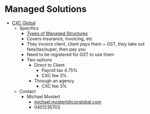 # Managed Solutions

* [CXC Global](http://www.cxcglobal.com.au/)
  * Specifics
    * [Types of Managed Structures](http://www.cxcglobal.com.au/contractors/why-cxc-global/types-of-managed-structures.html)
    * Covers insurance, invoicing, etc
    * They invoice client, client pays them + GST, they take out fees/tax/super, then pay you
    * Need to be registered for GST to use them
    * Two options
      * Direct to Client
        * Payroll tax 4.75%
        * CXC fee 3%
      * Through an agency
        * CXC fee 3%
  * Contact
    * Michael Mostert
      * michael.mostert@cxcglobal.com
      * 0401235703
